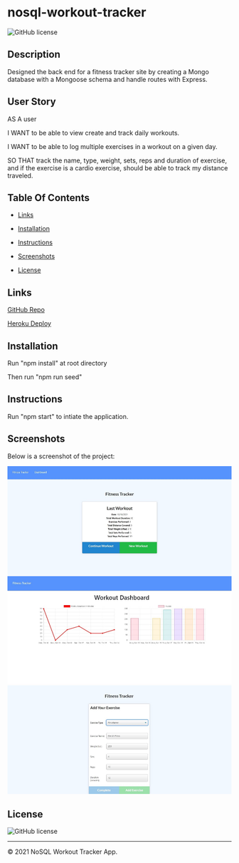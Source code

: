 # nosql-workout-tracker
![GitHub license](https://img.shields.io/badge/license-ISC-blue.svg)

## Description
Designed the back end for a fitness tracker site by creating a Mongo database with a Mongoose schema and handle routes with Express.

## User Story
AS A user

I WANT to be able to view create and track daily workouts.

I WANT to be able to log multiple exercises in a workout on a given day.

SO THAT track the name, type, weight, sets, reps and duration of exercise, and if the exercise is a cardio exercise, should be able to track my distance traveled.

## Table Of Contents
* [Links](#links)

* [Installation](#installation)

* [Instructions](#instructions)

* [Screenshots](#screenshots)

* [License](#license)


## Links
[GitHub Repo](https://github.com/asantercureton/nosql-workout-tracker)

[Heroku Deploy](https://nosql-workout-tracker-10132021.herokuapp.com/)

## Installation
Run "npm install" at root directory

Then run "npm run seed"

## Instructions
Run "npm start" to intiate the application.

## Screenshots
Below is a screenshot of the project:

![Image of html](./public/assets/images/nosql-fitness-tracker-homepage.jpg)
![Image of html](./public/assets/images/nosql-fitness-tracker-dashboard.jpg)
![Image of html](./public/assets/images/nosql-fitness-tracker-new-workout.jpg)

## License
![GitHub license](https://img.shields.io/badge/license-ISC-blue.svg)

---
© 2021 NoSQL Workout Tracker App.